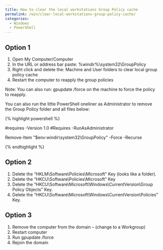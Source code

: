 ```yaml
---
title: How to clear the local workstations Group Policy cache
permalink: /win/clear-local-workstations-group-policy-cache/
categories:
  - Windows
  - PowerShell
---
```


## <span id="Option_1">Option 1</span>

  1. Open My Computer/Computer
  2. In the URL or address bar paste: %windir%\system32\GroupPolicy
  3. Right click and delete the: Machine and User folders to clear local group policy cache
  4. Restart the computer to reapply the group policies

Note: You can also run: gpupdate /force on the machine to force the policy to reapply.

You can also run the little PowerShell oneliner as Administrator to remove the Group Policy folder and all files below:

{% highlight powershell %}

#requires -Version 1.0
#Requires -RunAsAdministrator

Remove-Item "$env:windir\system32\GroupPolicy" -Force -Recurse


{% endhighlight %}

## <span id="Option_2">Option 2</span>

  1. Delete the &#8220;HKLM\Software\Policies\Microsoft&#8221; Key (looks like a folder).
  2. Delete the &#8220;HKCU\Software\Policies\Microsoft&#8221; Key
  3. Delete the &#8220;HKCU\Software\Microsoft\Windows\CurrentVersion\Group Policy Objects&#8221; Key.
  4. Delete the &#8220;HKCU\Software\Microsoft\Windows\CurrentVersion\Policies&#8221; Key.

## <span id="Option_3">Option 3</span>

  1. Remove the computer from the domain &#8211; (change to a Workgroup)
  2. Restart computer
  3. Run gpupdate /force
  4. Rejoin the domain
